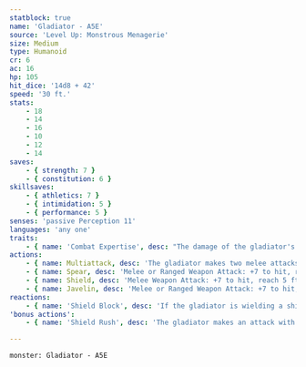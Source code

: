 ```yaml
---
statblock: true
name: 'Gladiator - A5E'
source: 'Level Up: Monstrous Menagerie'
size: Medium
type: Humanoid
cr: 6
ac: 16
hp: 105
hit_dice: '14d8 + 42'
speed: '30 ft.'
stats:
    - 18
    - 14
    - 16
    - 10
    - 12
    - 14
saves:
    - { strength: 7 }
    - { constitution: 6 }
skillsaves:
    - { athletics: 7 }
    - { intimidation: 5 }
    - { performance: 5 }
senses: 'passive Perception 11'
languages: 'any one'
traits:
    - { name: 'Combat Expertise', desc: "The damage of the gladiator's attacks includes a d6 expertise die." }
actions:
    - { name: Multiattack, desc: 'The gladiator makes two melee attacks with their spear or throws two javelins.' }
    - { name: Spear, desc: 'Melee or Ranged Weapon Attack: +7 to hit, reach 5 ft. or range 20/60 ft., one target. Hit: 11 (2d6 + 4) piercing damage.' }
    - { name: Shield, desc: 'Melee Weapon Attack: +7 to hit, reach 5 ft., one target. Hit: 11 (2d6 + 4) bludgeoning damage.' }
    - { name: Javelin, desc: 'Melee or Ranged Weapon Attack: +7 to hit, reach 5 ft. or range 30/120 ft., one target. Hit: 11 (2d6 + 4) piercing damage.' }
reactions:
    - { name: 'Shield Block', desc: 'If the gladiator is wielding a shield and can see their attacker, they add 3 to their AC against one melee or ranged attack that would hit them.' }
'bonus actions':
    - { name: 'Shield Rush', desc: 'The gladiator makes an attack with their shield. On a hit, the target makes a DC 15 Dexterity saving throw, falling prone on a failure.' }

---
```

```statblock
monster: Gladiator - A5E
```
